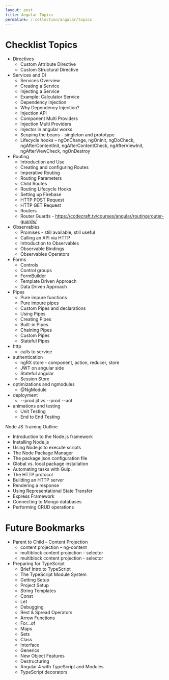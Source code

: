 ```yaml
---
layout: post
title: Angular Topics
permalink: /:collection/angular/topics
---
```



# Checklist Topics
- Directives
  * Custom Attribute Directive
  * Custom Structural Directive
- Services and DI
  - Services Overview
  - Creating a Service
  - Injecting a Service
  - Example: Calculator Service
  - Dependency Injection
  - Why Dependency Injection?
  - Injection API
  - Component Multi Providers
  - Injection Multi Providers
  - Injector in angular works
  - Scoping the beans – singleton and prototype
  - Lifecycle hooks – ngOnChange, ngOnInit, ngDoCheck, ngAfterContentInit, ngAfterContentCheck, ngAfterViewInit, ngAfterViewCheck, ngOnDestroy
- Routing
  * Introduction and Use
  * Creating and configuring Routes
  * Imperative Routing
  * Routing Parameters
  * Child Routes
  * Routing Lifecycle Hooks
  * Setting up Firebase
  * HTTP POST Request
  * HTTP GET Request
  * Routers
  * Router Guards - https://codecraft.tv/courses/angular/routing/router-guards/
- Observables
  * Promises - still available, still useful
  * Calling an API via HTTP
  * Introduction to Observables
  * Observable Bindings
  * Observables Operators
- Forms
  * Controls
  * Control groups
  * FormBuilder
  * Template Driven Approach
  * Data Driven Approach
- Pipes
  * Pure impure functions
  * Pure impure pipes
  * Custom Pipes and declarations
  * Using Pipes
  * Creating Pipes
  * Built-in Pipes
  * Chaining Pipes
  * Custom Pipes
  * Stateful Pipes
- http
  * calls to service
- authentication
  * ngRX store - component, action, reducer, store
  * JWT on angular side
  * Stateful angular
  * Session Store
- optimizations and ngmodules
  * @NgModule
- deployment
  * --prod jit vs --prod --aot
- animations and testing
  * Unit Testing
  * End to End Testing

Node JS Training Outline
* Introduction to the Node.js framework
* Installing Node.js
* Using Node.js to execute scripts
* The Node Package Manager
* The package.json configuration file
* Global vs. local package installation
* Automating tasks with Gulp.
* The HTTP protocol
* Building an HTTP server
* Rendering a response
* Using Representational State Transfer
* Express Framework
* Connecting to Mongo databases
* Performing CRUD operations

# Future Bookmarks
- Parent to Child – Content Projection
  - content projection – ng-content
  - multiblock content projection - selector
  -	multiblock content projection - selector
- Preparing for TypeScript
  - Brief Intro to TypeScript
  - The TypeScript Module System
  - Getting Setup
  - Project Setup
  - String Templates
  - Const
  - Let
  - Debugging
  - Rest & Spread Operators
  - Arrow Functions
  - For...of
  - Maps
  - Sets
  - Class
  - Interface
  - Generics
  - New Object Features
  - Destructuring
  - Angular 4 with TypeScript and Modules
  - TypeScript decorators

